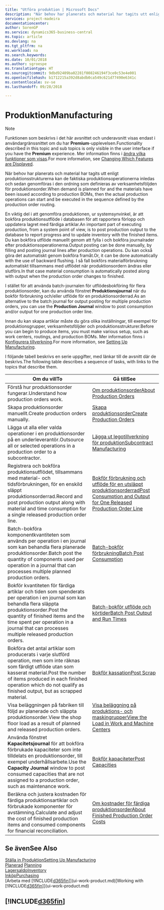 ```yaml
---
title: "Utföra produktion | Microsoft Docs"
description: "När behov har planerats och material har tagits utt enligt produktionsstrukturerna kan de faktiska produktionsoperationerna inledas och sedan genomföras i den ordning som definieras av verksamhetsföljden för produktionsorder."
services: project-madeira
documentationcenter: 
author: SorenGP
ms.service: dynamics365-business-central
ms.topic: article
ms.devlang: na
ms.tgt_pltfrm: na
ms.workload: na
ms.search.keywords: 
ms.date: 10/01/2018
ms.author: sgroespe
ms.translationtype: HT
ms.sourcegitcommit: 9dbd92409ba02281f008246194f3ce0c53e4e001
ms.openlocfilehash: b1712215a392d8abdb0ca549c621d77490e6341c
ms.contentlocale: sv-se
ms.lasthandoff: 09/28/2018

---
```

# <a name="manufacturing"></a><span data-ttu-id="1f365-103">Produktion</span><span class="sxs-lookup"><span data-stu-id="1f365-103">Manufacturing</span></span>
> [!NOTE]
> <span data-ttu-id="1f365-104">Funktionen som beskrivs i det här avsnittet och underavsnitt visas endast i användargränssnittet om du har **Premium**-upplevelsen.</span><span class="sxs-lookup"><span data-stu-id="1f365-104">Functionality described in this topic and sub topics is only visible in the user interface if you have the **Premium** experience.</span></span> <span data-ttu-id="1f365-105">Mer information finns i [ändra vilka funktioner som visas](ui-experiences.md).</span><span class="sxs-lookup"><span data-stu-id="1f365-105">For more information, see [Changing Which Features are Displayed](ui-experiences.md).</span></span>

<span data-ttu-id="1f365-106">När behov har planerats och material har tagits utt enligt produktionsstrukturerna kan de faktiska produktionsoperationerna inledas och sedan genomföras i den ordning som definieras av verksamhetsföljden för produktionsorder.</span><span class="sxs-lookup"><span data-stu-id="1f365-106">When demand is planned for and the materials have been issued according to production BOMs, then the actual production operations can start and be executed in the sequence defined by the production order routing.</span></span>  

<span data-ttu-id="1f365-107">En viktig del i att genomföra produktionen, ur systemsynvinkel, är att bokföra produktionsutflöde i databasen för att rapportera förlopp och uppdatera lagret med färdiga artiklar.</span><span class="sxs-lookup"><span data-stu-id="1f365-107">An important part of executing production, from a system point of view, is to post production output to the database to report progress and to update inventory with the finished items.</span></span> <span data-ttu-id="1f365-108">Du kan bokföra utflöde manuellt genom att fylla i och bokföra journalrader efter produktionsoperationerna.</span><span class="sxs-lookup"><span data-stu-id="1f365-108">Output posting can be done manually, by filling and posting journal lines after production operations.</span></span> <span data-ttu-id="1f365-109">Du kan också göra det automatiskt genom bokföra framåt.</span><span class="sxs-lookup"><span data-stu-id="1f365-109">Or, it can be done automatically with the use of backward flushing.</span></span> <span data-ttu-id="1f365-110">I så fall bokförs materialförbrukning automatiskt tillsammans med utflödet när produktionsordern ändras eller slutförs.</span><span class="sxs-lookup"><span data-stu-id="1f365-110">In that case material consumption is automatically posted along with output when the production order changes to finished.</span></span>  

<span data-ttu-id="1f365-111">I stället för att använda batch-journalen för utflödesbokföring för flera produktionsorder, kan du använda fönstret **Produktionsjournal** när du bokför förbrukning och/eller utflöde för en produktionsorderrad.</span><span class="sxs-lookup"><span data-stu-id="1f365-111">As an alternative to the batch journal for output posting for multiple production orders, you can use the **Production Journal** window to post consumption and/or output for one production order line.</span></span>

<span data-ttu-id="1f365-112">Innan du kan skapa artiklar måste du göra olika inställningar, till exempel för produktionsgrupper, verksamhetsföljder och produktionsstrukturer.</span><span class="sxs-lookup"><span data-stu-id="1f365-112">Before you can begin to produce items, you must make various setup, such as work centers, routings, and production BOMs.</span></span> <span data-ttu-id="1f365-113">Mer information finns i [Konfigurera tillverkning](production-configure-production-processes.md).</span><span class="sxs-lookup"><span data-stu-id="1f365-113">For more information, see [Setting Up Manufacturing](production-configure-production-processes.md).</span></span>

<span data-ttu-id="1f365-114">I följande tabell beskrivs en serie uppgifter, med länkar till de avsnitt där de beskrivs.</span><span class="sxs-lookup"><span data-stu-id="1f365-114">The following table describes a sequence of tasks, with links to the topics that describe them.</span></span>   

|<span data-ttu-id="1f365-115">**Om du vill**</span><span class="sxs-lookup"><span data-stu-id="1f365-115">**To**</span></span>|<span data-ttu-id="1f365-116">**Gå till**</span><span class="sxs-lookup"><span data-stu-id="1f365-116">**See**</span></span>|  
|------------|-------------|  
|<span data-ttu-id="1f365-117">Förstå hur produktionsorder fungerar.</span><span class="sxs-lookup"><span data-stu-id="1f365-117">Understand how production orders work.</span></span>|[<span data-ttu-id="1f365-118">Om produktionsorder</span><span class="sxs-lookup"><span data-stu-id="1f365-118">About Production Orders</span></span>](production-about-production-orders.md)|
|<span data-ttu-id="1f365-119">Skapa produktionsorder manuellt.</span><span class="sxs-lookup"><span data-stu-id="1f365-119">Create production orders manually.</span></span>|[<span data-ttu-id="1f365-120">Skapa produktionsorder</span><span class="sxs-lookup"><span data-stu-id="1f365-120">Create Production Orders</span></span>](production-how-to-create-production-orders.md)|
|<span data-ttu-id="1f365-121">Lägga ut alla eller valda operationer i en produktionsorder på en underleverantör.</span><span class="sxs-lookup"><span data-stu-id="1f365-121">Outsource all or selected operations in a production order to a subcontractor.</span></span>|[<span data-ttu-id="1f365-122">Lägga ut legotillverkning för produktion</span><span class="sxs-lookup"><span data-stu-id="1f365-122">Subcontract Manufacturing</span></span>](production-how-to-subcontract-manufacturing.md)|
|<span data-ttu-id="1f365-123">Registrera och bokföra produktionsutflödet, tillsammans med material- och tidsförbrukningen, för en enskild släppt produktionsorderrad.</span><span class="sxs-lookup"><span data-stu-id="1f365-123">Record and post production output along with material and time consumption for a single released production order line.</span></span>|[<span data-ttu-id="1f365-124">Bokför förbrukning och utflöde för en utsläppt produktionsorderrad</span><span class="sxs-lookup"><span data-stu-id="1f365-124">Post Consumption and Output for One Released Production Order Line</span></span>](production-how-to-register-consumption-and-output.md)|  
|<span data-ttu-id="1f365-125">Batch-bokföra komponentkvantiteten som används per operation i en journal som kan behandla flera planerade produktionsorder.</span><span class="sxs-lookup"><span data-stu-id="1f365-125">Batch post the quantity of components used per operation in a journal that can processes multiple planned production orders.</span></span>|[<span data-ttu-id="1f365-126">Batch-bokför förbrukning</span><span class="sxs-lookup"><span data-stu-id="1f365-126">Batch Post Consumption</span></span>](production-how-to-post-consumption.md)|
|<span data-ttu-id="1f365-127">Bokför kvantiteten för färdiga artiklar och tiden som spenderats per operation i en journal som kan behandla flera släppta produktionsorder.</span><span class="sxs-lookup"><span data-stu-id="1f365-127">Post the quantity of finished items and the time spent per operation in a journal that can processes multiple released production orders.</span></span>|[<span data-ttu-id="1f365-128">Batch-bokför utflöde och körtider</span><span class="sxs-lookup"><span data-stu-id="1f365-128">Batch Post Output and Run Times</span></span>](production-how-to-post-output-quantity.md)|  
|<span data-ttu-id="1f365-129">Bokföra det antal artiklar som producerats i varje slutförd operation, men som inte räknas som färdigt utflöde utan som kasserat material.</span><span class="sxs-lookup"><span data-stu-id="1f365-129">Post the number of items produced in each finished operation which do not qualify as finished output, but as scrapped material.</span></span>|[<span data-ttu-id="1f365-130">Bokför kassation</span><span class="sxs-lookup"><span data-stu-id="1f365-130">Post Scrap</span></span>](production-how-to-post-scrap.md)|
|<span data-ttu-id="1f365-131">Visa beläggningen på fabriken till följd av planerade och släppta produktionsorder.</span><span class="sxs-lookup"><span data-stu-id="1f365-131">View the shop floor load as a result of planned and released production orders.</span></span>|[<span data-ttu-id="1f365-132">Visa beläggning på produktions- och maskingrupper</span><span class="sxs-lookup"><span data-stu-id="1f365-132">View the Load in Work and Machine Centers</span></span>](production-how-to-view-the-load-on-work-centers.md)|      
|<span data-ttu-id="1f365-133">Använda fönstret **Kapacitetsjournal** för att bokföra förbrukade kapaciteter som inte tilldelats en produktionsorder, till exempel underhållsarbete.</span><span class="sxs-lookup"><span data-stu-id="1f365-133">Use the **Capacity Journal** window to post consumed capacities that are not assigned to a production order, such as maintenance work.</span></span>|[<span data-ttu-id="1f365-134">Bokför kapaciteter</span><span class="sxs-lookup"><span data-stu-id="1f365-134">Post Capacities</span></span>](production-how-to-post-capacities.md)|  
|<span data-ttu-id="1f365-135">Beräkna och justera kostnaden för färdiga produktionsartiklar och förbrukade komponenter för avstämning.</span><span class="sxs-lookup"><span data-stu-id="1f365-135">Calculate and adjust the cost of finished production items and consumed components for financial reconciliation.</span></span>|[<span data-ttu-id="1f365-136">Om kostnader för färdiga produktionsorder</span><span class="sxs-lookup"><span data-stu-id="1f365-136">About Finished Production Order Costs</span></span>](finance-about-finished-production-order-costs.md)|  

## <a name="see-also"></a><span data-ttu-id="1f365-137">Se även</span><span class="sxs-lookup"><span data-stu-id="1f365-137">See Also</span></span>  
[<span data-ttu-id="1f365-138">Ställa in Produktion</span><span class="sxs-lookup"><span data-stu-id="1f365-138">Setting Up Manufacturing</span></span>](production-configure-production-processes.md)  
<span data-ttu-id="1f365-139">[Planerad](production-planning.md)    </span><span class="sxs-lookup"><span data-stu-id="1f365-139">[Planning](production-planning.md)    </span></span>  
[<span data-ttu-id="1f365-140">Lagersaldo</span><span class="sxs-lookup"><span data-stu-id="1f365-140">Inventory</span></span>](inventory-manage-inventory.md)  
[<span data-ttu-id="1f365-141">Inköp</span><span class="sxs-lookup"><span data-stu-id="1f365-141">Purchasing</span></span>](purchasing-manage-purchasing.md)  
<span data-ttu-id="1f365-142">[Arbeta med [!INCLUDE[d365fin](includes/d365fin_md.md)]](ui-work-product.md)</span><span class="sxs-lookup"><span data-stu-id="1f365-142">[Working with [!INCLUDE[d365fin](includes/d365fin_md.md)]](ui-work-product.md)</span></span>

## [!INCLUDE[d365fin](includes/free_trial_md.md)]  

